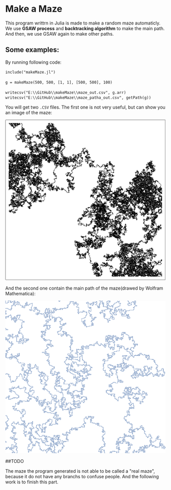 # Make a Maze

This program writtrn in Julia is made to make a random maze automaticly. We use **GSAW process** and **backtracking algorithm** to make the main path. And then, we use GSAW again to make other paths.

## Some examples:

By running following code:
```
include("makeMaze.jl")

g = makeMaze(500, 500, [1, 1], [500, 500], 100)

writecsv("E:\\GitHub\\makeMaze\\maze_out.csv", g.arr)
writecsv("E:\\GitHub\\makeMaze\\maze_patha_out.csv", getPath(g))
```

You will get two `.CSV` files. The first one is not very useful, but can show you an image of the maze:

![image of maze 1](https://github.com/RandomMaze/makeMaze/raw/master/Images/maze_01.png)

And the second one contain the main path of the maze(drawed by Wolfram Mathematica):

![image of maze 2](https://github.com/RandomMaze/makeMaze/raw/master/Images/maze_02.png)

##TODO

The maze the program generated is not able to be called a "real maze", because it do not have any branchs to confuse people. And the following work is to finish this part.

